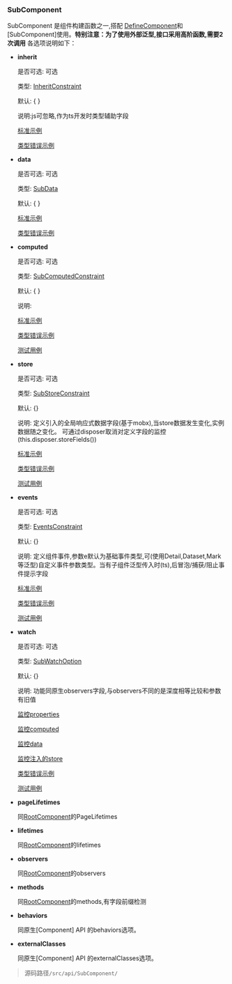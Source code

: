 ### SubComponent

SubComponent 是组件构建函数之一,搭配 [DefineComponent](./DefineComponent.md)和[SubComponent]使用。**特别注意：为了使用外部泛型,接口采用高阶函数,需要2次调用**
各选项说明如下：

- **inherit**

  是否可选: 可选

  类型: [InheritConstraint](../../src/api/SubComponent/SubInherit/SubInheritConstraint.ts)

  默认: { }

  说明:js可忽略,作为ts开发时类型辅助字段

  [标准示例](../../src/api/SubComponent/SubInherit/test/normal.test.ts)

  [类型错误示例](../../src/api/SubComponent/SubInherit/test/error.test.ts)

- **data**

  是否可选: 可选

  类型: [SubData](../../src/api/SubComponent/SubData/SubDataConstraint.ts)

  默认: { }

  [标准示例](../../src/api/SubComponent/Subdata/test/normal.test.ts)

  [类型错误示例](../../src/api/SubComponent/Subdata/test/error.test.ts)

- **computed**

  是否可选: 可选

  类型: [SubComputedConstraint](../../src/api/SubComponent/SubComputed/SubComputedConstraint.ts)

  默认: { }

  说明:

  [标准示例](../../src/api/SubComponent/SubComputed/test/normal.test.ts)

  [类型错误示例](../../src/api/SubComponent/SubComputed/test/error.test.ts)

  [测试用例](../../jest/computed/normal/normal.ts)

- **store**

  是否可选: 可选

  类型: [SubStoreConstraint](../../src/api/SubComponent/SubStore/SubStoreConstraint.ts)

  默认: {}

  说明: 定义引入的全局响应式数据字段(基于mobx),当store数据发生变化,实例数据随之变化。
  可通过disposer取消对定义字段的监控(this.disposer.storeFields())

  [标准示例](../../src/api/SubComponent/SubStore//test/normal.test.ts)

  [类型错误示例](../../src/api/SubComponent/SubStore/test/error.test.ts)

  [测试用例](../../jest/store/store.ts)

- **events**

  是否可选: 可选

  类型: [EventsConstraint](../../src/api/SubComponent/SubEvents/SubEventsConstraint.ts)

  默认: {}

  说明: 定义组件事件,参数e默认为基础事件类型,可(使用Detail,Dataset,Mark等泛型)自定义事件参数类型。当有子组件泛型传入时(ts),后冒泡/捕获/阻止事件提示字段

  [标准示例](../../src/api/SubComponent/SubEvents/test/normal.test.ts)

  [类型错误示例](../../src/api/SubComponent/SubEvents/test/error.test.ts)

  [测试用例](../../jest/events/events.ts)

- **watch**

  是否可选: 可选

  类型: [SubWatchOption](../../src/api/SubComponent/SubWatch/SubWatchOption.ts)

  默认: {}

  说明: 功能同原生observers字段,与observers不同的是深度相等比较和参数有旧值

  [监控properties](../../src/api/SubComponent/SubWatch/test/WatchProperties.test.ts)

  [监控computed](../../src/api/SubComponent/SubWatch/test/WatchComputed.test.ts)

  [监控data](../../src/api/SubComponent/SubWatch/test/WatchRootData.test.ts)

  [监控注入的store](../../src/api/SubComponent/SubWatch/test/WtachInject.test.ts)

  [类型错误示例](../../src/api/SubComponent/SubWatch/test/error.test.ts)

  [测试用例](../../jest/watch/)

- **pageLifetimes**

  同[RootComponent]的PageLifetimes

- **lifetimes**

  同[RootComponent]的lifetimes

- **observers**

  同[RootComponent]的observers

- **methods**

  同[RootComponent]的methods,有字段前缀检测

- **behaviors**

  同原生[Component] API 的behaviors选项。

- **externalClasses**

  同原生[Component] API 的externalClasses选项。

> 源码路径`/src/api/SubComponent/`

[RootComponent]: ./RootComponent.md
